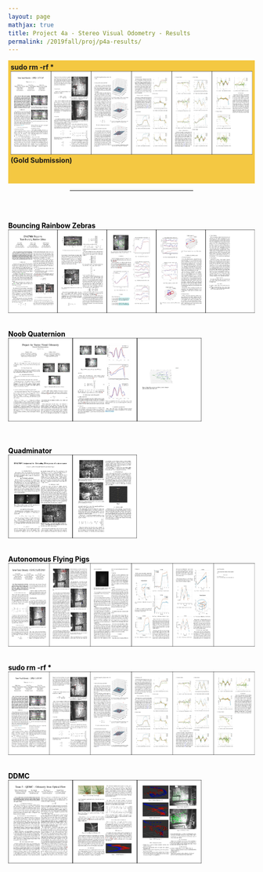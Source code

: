 ```yaml
---
layout: page
mathjax: true
title: Project 4a - Stereo Visual Odometry - Results
permalink: /2019fall/proj/p4a-results/
---
```



<!-- Gold -->
<p style="background-color:#f4c842; padding:5px">
<b><b><text>sudo rm -rf *</text></b><br>
</b><a href="/Reports/p4a/rehmnicholas.pdf"> 
<img src="/Reports/p4a/rehmnicholas.jpg" height="170"></a>
<b>(Gold Submission)<br>
<br><br>


<!-- Other Submissions -->

<p></p>

<center>
<hr width="50%">
</center>
<br><br>

<font color="black">

<b><b>Bouncing Rainbow Zebras</b><br>
</b><a href="/Reports/p4a/holumerik.pdf"> 
<img src="/Reports/p4a/holumerik.jpg" height="170"></a>
<br><br>

<b>Noob Quaternion</b><br>
<a href="/Reports/p4a/aroraprateek.pdf">
<img src="/Reports/p4a/aroraprateek.jpg" height="170"></a><br>
<br><br>

<b><b>Quadminator</b><br>
</b><a href="/Reports/p4a/nayaksharan.pdf"> 
<img src="/Reports/p4a/nayaksharan.jpg" height="170"></a>
<br><br>

<b><b>Autonomous Flying Pigs</b><br>
</b><a href="/Reports/p4a/lumbaravi.pdf"> 
<img src="/Reports/p4a/lumbaravi.jpg" height="170"></a>
<br><br>

<b><b><text>sudo rm -rf *</text></b><br>
</b><a href="/Reports/p4a/rehmnicholas.pdf"> 
<img src="/Reports/p4a/rehmnicholas.jpg" height="170"></a>
<br><br>

<b><b>DDMC</b><br>
</b><a href="/Reports/p4a/dorbalavishnu.pdf"> 
<img src="/Reports/p4a/dorbalavishnu.jpg" height="170"></a>
<br><br>
